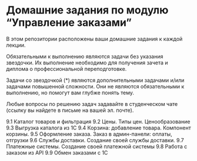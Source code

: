 # Домашние задания по модулю “Управление заказами”

В этом репозитории расположены ваши домашние задания к каждой лекции.

Обязательными к выполнению являются задачи без указания звездочки. Их выполнение необходимо для получения зачета и диплома о профессиональной переподготовке.

Задачи со звездочкой (*) являются дополнительными задачами и/или задачами повышенной сложности. Они не являются обязательными к выполнению, но помогут вам глубже понять тему.

Любые вопросы по решению задач задавайте в студенческом чате (ссылку вы найдете в письме на вашей эл. почте).

9.1	Каталог товаров и фильтрация
9.2	Цены. Типы цен. Ценообразование
9.3	Выгрузка каталога из 1С
9.4	Корзина: добавление товара. Компонент корзины.
9.5	Оформление заказа. Заказ в админ-панели: оплаты, отгрузки
9.6	Службы доставки. Создание своей службы доставки.
9.7	Платежные системы. Создание своей платежной системы
9.8	Работа с заказом из API
9.9	Обмен заказами с 1С
